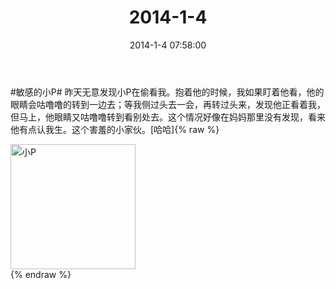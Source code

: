 ﻿---
title: "2014-1-4"
date: 2014-1-4 07:58:00
tags: 文字
categories: 爸爸
---
#敏感的小P# 昨天无意发现小P在偷看我。抱着他的时候，我如果盯着他看，他的眼睛会咕噜噜的转到一边去；等我侧过头去一会，再转过头来，发现他正看着我，但马上，他眼睛又咕噜噜转到看别处去。这个情况好像在妈妈那里没有发现，看来他有点认我生。这个害羞的小家伙。[哈哈] ​​​​
{% raw %}
<div style="width:500 px">
<div style="float:left; width:100 px"><img src="/images/4065dfcbjw1ec76k5kyepj21i82io4qp.jpg" width="200" alt="小P"></div>
<div style="clear:both"></div>
</div>
{% endraw %}